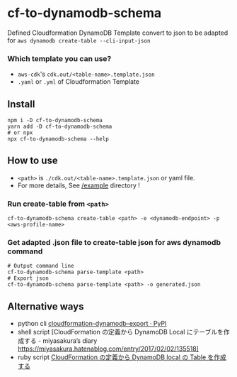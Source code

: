 # cf-to-dynamodb-schema

Defined Cloudformation DynamoDB Template convert to json to be adapted for `aws dynamodb create-table --cli-input-json`

### Which template you can use?

- `aws-cdk`'s `cdk.out/<table-name>.template.json`
- `.yaml` or `.yml` of Cloudformation Template

## Install

```
npm i -D cf-to-dynamodb-schema
yarn add -D cf-to-dynamodb-schema
# or npx
npx cf-to-dynamodb-schema --help
```

## How to use

- `<path>` is `./cdk.out/<table-name>.template.json` or yaml file.
- For more details, See [/example](https://github.com/ErgoFriend/cf-to-dynamodb-schema/tree/main/example) directory !

### Run create-table from `<path>`

```
cf-to-dynamodb-schema create-table <path> -e <dynamodb-endpoint> -p <aws-profile-name>
```

### Get adapted .json file to create-table json for aws dynamodb command

```
# Output command line
cf-to-dynamodb-schema parse-template <path>
# Export json
cf-to-dynamodb-schema parse-template <path> -o generated.json
```

## Alternative ways

- python cli [cloudformation-dynamodb-export · PyPI](https://pypi.org/project/cloudformation-dynamodb-export/)
- shell script [CloudFormation の定義から DynamoDB Local にテーブルを作成する - miyasakura’s diary https://miyasakura.hatenablog.com/entry/2017/02/02/135518]
- ruby script [CloudFormation の定義から DynamoDB local の Table を作成する](https://zenn.dev/k1ch/articles/eae8e9ae96040b)
